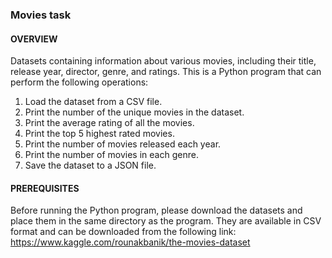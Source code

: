 ### Movies task

#### OVERVIEW
Datasets containing information about various movies, including their title, release year, director, genre, and ratings. 
This is a Python program that can perform the following operations:

1. Load the dataset from a CSV file.
2. Print the number of the unique movies in the dataset.
3. Print the average rating of all the movies.
4. Print the top 5 highest rated movies.
5. Print the number of movies released each year.
6. Print the number of movies in each genre.
7. Save the dataset to a JSON file.


#### PREREQUISITES
Before running the Python program, please download the datasets and place them in the same directory as the program.
They are available in CSV format and can be downloaded from the following link: 
https://www.kaggle.com/rounakbanik/the-movies-dataset






